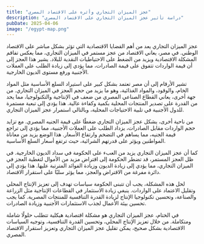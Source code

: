 ```yaml
---
title: "عجز الميزان التجاري وأثره على الاقتصاد المصري"
description: "دراسة تأثير عجز الميزان التجاري على الاقتصاد المصري"
pubDate: 2025-04-06
image: "/egypt-map.png"
---
```


عجز الميزان التجاري يعد من أهم القضايا الاقتصادية التي تؤثر بشكل مباشر على الاقتصاد الوطني. في مصر، يعاني الاقتصاد من عجز مستمر في الميزان التجاري، مما يعكس تفاقم المشكلة الاقتصادية ويزيد من الضغط على الاحتياطيات النقدية للبلاد. يشير هذا العجز إلى أن قيمة الواردات تتفوق على قيمة الصادرات، مما يؤدي إلى زيادة الطلب على العملات الأجنبية ورفع مستوى الديون الخارجية.

تشير الأرقام إلى أن مصر تعتمد بشكل كبير على استيراد السلع الأساسية مثل المواد الخام، والوقود، والمواد الغذائية، وهو ما يزيد من حجم العجز في الميزان التجاري. من جهة أخرى، يعاني القطاع الصناعي المصري من ضعف في الإنتاجية والتكنولوجيا، مما يحد من القدرة على تصدير المنتجات المحلية بكمية وكفاءة عالية. هذا يؤدي إلى تبعية مستمرة للدول الأجنبية في تلبية الاحتياجات المحلية، وبالتالي استمرار عجز الميزان التجاري.

من ناحية أخرى، يشكل عجز الميزان التجاري ضغطًا على قيمة الجنيه المصري. مع تزايد حجم الواردات مقابل الصادرات، يزداد الطلب على العملات الأجنبية، مما يؤدي إلى تراجع قيمة الجنيه، مما يساهم في التضخم وارتفاع الأسعار. هذا الوضع يزيد من معاناة المواطنين ويؤثر على قدرتهم الشرائية، حيث ترتفع أسعار السلع الأساسية.

كما أن عجز الميزان التجاري يزيد من العبء على الحكومة في سداد الديون الخارجية. في ظل العجز المستمر، قد تضطر الحكومة إلى اقتراض مزيد من الأموال لتغطية العجز في الميزان التجاري، مما يؤدي إلى زيادة الديون وزيادة الفوائد المترتبة عليها. هذا يؤدي إلى دائرة مفرغة من الاقتراض والعجز، مما يؤثر سلبًا على استقرار الاقتصاد.

لحل هذه المشكلة، يجب أن تتبنى الحكومة سياسات تهدف إلى تعزيز الإنتاج المحلي وتقليل الاعتماد على الواردات. ينبغي زيادة الاستثمار في القطاعات الإنتاجية مثل الزراعة والصناعة، وتحسين تكنولوجيا الإنتاج لزيادة القدرة التنافسية للمنتجات المصرية. كما يجب تحسين بيئة الأعمال لجذب الاستثمارات الأجنبية وزيادة الصادرات.

في الختام، عجز الميزان التجاري هو مشكلة اقتصادية هيكلية تتطلب حلولًا شاملة ومتكاملة. من خلال تعزيز الإنتاج المحلي، وتحسين القدرة التنافسية، وتوجيه السياسات الاقتصادية بشكل صحيح، يمكن تقليل عجز الميزان التجاري وتعزيز استقرار الاقتصاد المصري.
